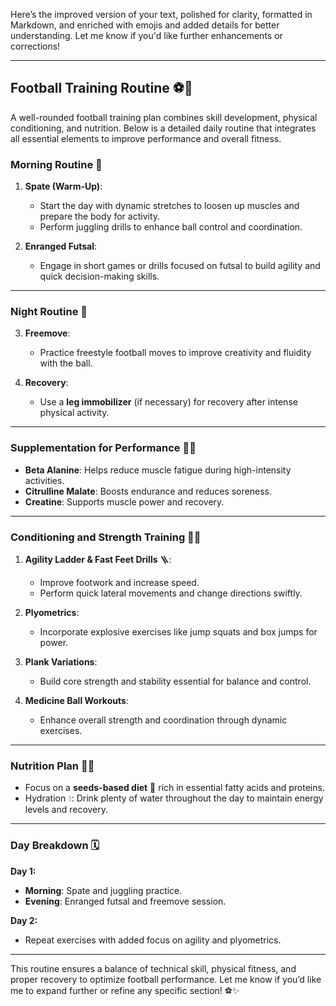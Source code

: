Here’s the improved version of your text, polished for clarity, formatted in Markdown, and enriched with emojis and added details for better understanding. Let me know if you'd like further enhancements or corrections!

---

## Football Training Routine ⚽💪

A well-rounded football training plan combines skill development, physical conditioning, and nutrition. Below is a detailed daily routine that integrates all essential elements to improve performance and overall fitness.

### **Morning Routine 🌅**
1. **Spate (Warm-Up)**:
   - Start the day with dynamic stretches to loosen up muscles and prepare the body for activity.
   - Perform juggling drills to enhance ball control and coordination.

2. **Enranged Futsal**:
   - Engage in short games or drills focused on futsal to build agility and quick decision-making skills.

---

### **Night Routine 🌙**
3. **Freemove**:
   - Practice freestyle football moves to improve creativity and fluidity with the ball.

4. **Recovery**:
   - Use a **leg immobilizer** (if necessary) for recovery after intense physical activity.

---

### **Supplementation for Performance 🥤💥**
- **Beta Alanine**: Helps reduce muscle fatigue during high-intensity activities.
- **Citrulline Malate**: Boosts endurance and reduces soreness.
- **Creatine**: Supports muscle power and recovery.

---

### **Conditioning and Strength Training 🏋️‍♂️**
1. **Agility Ladder & Fast Feet Drills** 🪜:
   - Improve footwork and increase speed.
   - Perform quick lateral movements and change directions swiftly.

2. **Plyometrics**:
   - Incorporate explosive exercises like jump squats and box jumps for power.

3. **Plank Variations**:
   - Build core strength and stability essential for balance and control.

4. **Medicine Ball Workouts**:
   - Enhance overall strength and coordination through dynamic exercises.

---

### **Nutrition Plan 🥗🍎**
- Focus on a **seeds-based diet** 🥜 rich in essential fatty acids and proteins.
- Hydration 💧: Drink plenty of water throughout the day to maintain energy levels and recovery.

---

### **Day Breakdown 🗓️**
**Day 1:**  
- **Morning**: Spate and juggling practice.  
- **Evening**: Enranged futsal and freemove session.

**Day 2:**  
- Repeat exercises with added focus on agility and plyometrics.

---

This routine ensures a balance of technical skill, physical fitness, and proper recovery to optimize football performance. Let me know if you’d like me to expand further or refine any specific section! ⚽✨